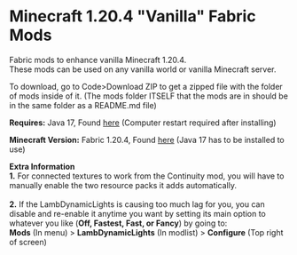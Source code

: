 # Minecraft 1.20.4 "Vanilla" Fabric Mods
Fabric mods to enhance vanilla Minecraft 1.20.4.<br>
These mods can be used on any vanilla world or vanilla Minecraft server.

To download, go to Code>Download ZIP to get a zipped file with the folder of mods inside of it. (The mods folder ITSELF that the mods are in should be in the same folder as a README.md file)

**Requires:** Java 17, Found [here](https://download.oracle.com/java/17/archive/jdk-17.0.9_windows-x64_bin.exe) (Computer restart required after installing)

**Minecraft Version:** Fabric 1.20.4, Found [here](https://fabricmc.net/use/installer/) (Java 17 has to be installed to use)

__**Extra Information**__
<br>
**1.** For connected textures to work from the Continuity mod, you will have to manually enable the two resource packs it adds automatically.<br>
<br>
**2.** If the LambDynamicLights is causing too much lag for you, you can disable and re-enable it anytime you want by setting its main option to whatever you like (**Off, Fastest, Fast, or Fancy**) by going to:<br>
**Mods** (In menu) > **LambDynamicLights** (In modlist) > **Configure** (Top right of screen)
